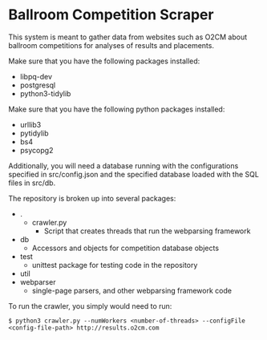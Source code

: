 Ballroom Competition Scraper
======================
This system is meant to gather data from websites such as O2CM about ballroom competitions for analyses of results and placements.

Make sure that you have the following packages installed:

* libpq-dev
* postgresql
* python3-tidylib

Make sure that you have the following python packages installed:

* urllib3
* pytidylib
* bs4
* psycopg2

Additionally, you will need a database running with the configurations specified in src/config.json and the specified database loaded with the SQL files in src/db.

The repository is broken up into several packages:

* .
  * crawler.py
    * Script that creates threads that run the webparsing framework
* db
  * Accessors and objects for competition database objects
* test
  * unittest package for testing code in the repository
* util
* webparser
  * single-page parsers, and other webparsing framework code

To run the crawler, you simply would need to run:

    $ python3 crawler.py --numWorkers <number-of-threads> --configFile <config-file-path> http://results.o2cm.com